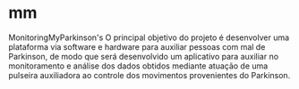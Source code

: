 # mm
MonitoringMyParkinson's
O principal objetivo do projeto é desenvolver uma plataforma via software e hardware para auxiliar pessoas com mal de Parkinson, de modo que será desenvolvido um aplicativo para auxiliar no monitoramento e análise dos dados obtidos mediante atuação de uma pulseira auxiliadora ao controle dos movimentos provenientes do Parkinson.
